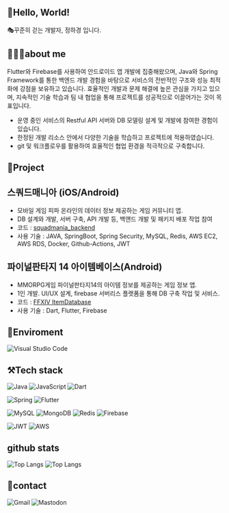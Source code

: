 
:bear:Hello, World! 
-----------
🎭꾸준히 걷는 개발자, 정하경 입니다.

## 💁🏻‍♂️about me
Flutter와 Firebase를 사용하여 안드로이드 앱 개발에 집중해왔으며, Java와 Spring Framework를 통한 백엔드 개발 경험을 바탕으로 서비스의 전반적인 구조와 성능 최적화에 강점을 보유하고 있습니다. 효율적인 개발과 문제 해결에 높은 관심을 가지고 있으며, 지속적인 기술 학습과 팀 내 협업을 통해 프로젝트를 성공적으로 이끌어가는 것이 목표입니다.
- 운영 중인 서비스의 Restful API 서버와 DB 모델링 설계 및 개발에 참여한 경험이 있습니다.
- 한정된 개발 리소스 안에서 다양한 기술을 학습하고 프로젝트에 적용하였습니다.
- git 및 워크플로우를 활용하여 효율적인 협업 환경을 적극적으로 구축합니다.

## 🔧Project

## 스쿼드매니아 (iOS/Android) 

- 모바일 게임 피파 온라인의 데이터 정보 제공하는 게임 커뮤니티 앱.
- DB 설계와 개발, 서버 구축, API 개발 등, 백앤드 개발 및 패키지 배포 작업 참여 
- 코드 : [squadmania_backend](http://github.com/letelumiere/squadmania_backend)
- 사용 기술 : JAVA, SpringBoot, Spring Security, MySQL, Redis, AWS EC2, AWS RDS, Docker, Github-Actions, JWT


## 파이널판타지 14 아이템베이스(Android)

- MMORPG게임 파이널판타지14의 아이템 정보를 제공하는 게임 정보 앱.
- 1인 개발. UI/UX 설계, firebase 서버리스 플랫폼을 통해 DB 구축 작업 및 서비스.
- 코드 : [FFXIV ItemDatabase](http://github.com/letelumiere/ffxiv-fanapp)
- 사용 기술 : Dart, Flutter, Firebase


## :evergreen_tree:Enviroment  
![Visual Studio Code](https://img.shields.io/badge/Visual%20Studio%20Code-0078d7.svg?style=for-the-badge&logo=visual-studio-code&logoColor=white)

## ⚒Tech stack

![Java](https://img.shields.io/badge/java-%23ED8B00.svg?style=for-the-badge&logo=java&logoColor=white) 
![JavaScript](https://img.shields.io/badge/javascript-%23323330.svg?style=for-the-badge&logo=javascript&logoColor=%23F7DF1E)
![Dart](https://img.shields.io/badge/dart-white?style=for-the-badge&logo=dart&logoColor=0175C2)

![Spring](https://img.shields.io/badge/spring-%236DB33F.svg?style=for-the-badge&logo=spring&logoColor=white) 
![Flutter](https://img.shields.io/badge/flutter-02569B?style=for-the-badge&logo=flutter&logoColor=white)
<!--Node.js-->

![MySQL](https://img.shields.io/badge/mysql-%2300f.svg?style=for-the-badge&logo=mysql&logoColor=white)
![MongoDB](https://img.shields.io/badge/MongoDB-%234ea94b.svg?style=for-the-badge&logo=mongodb&logoColor=white)
![Redis](https://img.shields.io/badge/redis-FF4438?style=for-the-badge&logo=redis&logoColor=white)
![Firebase](https://img.shields.io/badge/Firebase-DD2C00?style=for-the-badge&logo=firebase&logoColor=white)

![JWT](https://img.shields.io/badge/JWT-black?style=for-the-badge&logo=JSON%20web%20tokens)
![AWS](https://img.shields.io/badge/AWS-%23FF9900.svg?style=for-the-badge&logo=amazon-aws&logoColor=white)
<!-- docker -->

## github stats
![Top Langs](https://github-readme-stats.vercel.app/api/top-langs/?username=letelumiere&layout=donut) 
![Top Langs](https://github-readme-stats.vercel.app/api/top-langs/?username=letelumiere&layout=compact)


##  :calling:contact
![Gmail](https://img.shields.io/badge/Gmail-white?style=for-the-badge&logo=Gmail&logoColor=EA4335)
![Mastodon](https://img.shields.io/badge/-MASTODON-%232B90D9?style=for-the-badge&logo=mastodon&logoColor=white)


